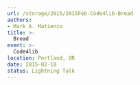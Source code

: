 ```yaml
---
url: /storage/2015/2015Feb-Code4lib-Bread
authors:
- Mark A. Matienzo
title: >-
  Bread
event: >-
  Code4lib
location: Portland, OR
date: 2015-02-10
status: Lightning Talk
---
```

